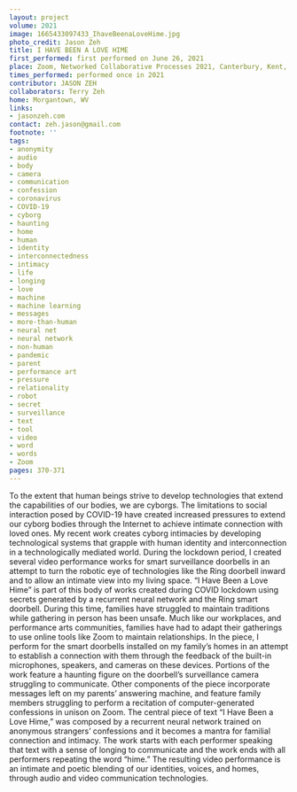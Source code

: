 ```yaml
---
layout: project
volume: 2021
image: 1665433097433_IhaveBeenaLoveHime.jpg
photo_credit: Jason Zeh
title: I HAVE BEEN A LOVE HIME
first_performed: first performed on June 26, 2021
place: Zoom, Networked Collaborative Processes 2021, Canterbury, Kent, UK
times_performed: performed once in 2021
contributor: JASON ZEH
collaborators: Terry Zeh
home: Morgantown, WV
links:
- jasonzeh.com
contact: zeh.jason@gmail.com
footnote: ''
tags:
- anonymity
- audio
- body
- camera
- communication
- confession
- coronavirus
- COVID-19
- cyborg
- haunting
- home
- human
- identity
- interconnectedness
- intimacy
- life
- longing
- love
- machine
- machine learning
- messages
- more-than-human
- neural net
- neural network
- non-human
- pandemic
- parent
- performance art
- pressure
- relationality
- robot
- secret
- surveillance
- text
- tool
- video
- word
- words
- Zoom
pages: 370-371
---
```


 To the extent that human beings strive to develop technologies that extend the capabilities of our bodies, we are cyborgs. The limitations to social interaction posed by COVID-19 have created increased pressures to extend our cyborg bodies through the Internet to achieve intimate connection with loved ones. My recent work creates cyborg intimacies by developing technological systems that grapple with human identity and interconnection in a technologically mediated world. During the lockdown period, I created several video performance works for smart surveillance doorbells in an attempt to turn the robotic eye of technologies like the Ring doorbell inward and to allow an intimate view into my living space. “I Have Been a Love Hime” is part of this body of works created during COVID lockdown using secrets generated by a recurrent neural network and the Ring smart doorbell. During this time, families have struggled to maintain traditions while gathering in person has been unsafe. Much like our workplaces, and performance arts communities, families have had to adapt their gatherings to use online tools like Zoom to maintain relationships. In the piece, I perform for the smart doorbells installed on my family’s homes in an attempt to establish a connection with them through the feedback of the built-in microphones, speakers, and cameras on these devices. Portions of the work feature a haunting figure on the doorbell’s surveillance camera struggling to communicate. Other components of the piece incorporate messages left on my parents’ answering machine, and feature family members struggling to perform a recitation of computer-generated confessions in unison on Zoom. The central piece of text “I Have Been a Love Hime,” was composed by a recurrent neural network trained on anonymous strangers’ confessions and it becomes a mantra for familial connection and intimacy. The work starts with each performer speaking that text with a sense of longing to communicate and the work ends with all performers repeating the word “hime.” The resulting video performance is an intimate and poetic blending of our identities, voices, and homes, through audio and video communication technologies. 